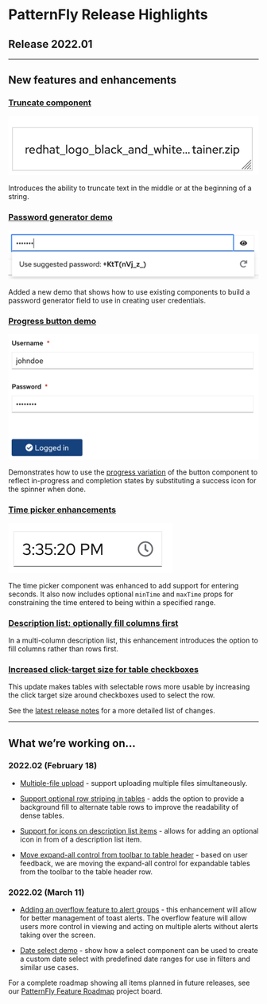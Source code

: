 # PatternFly Release Highlights
## Release 2022.01
----------------------------------------------------------
## New features and enhancements

### [Truncate component](https://www.patternfly.org/v4/components/truncate)

![middle truncation example](./img/truncate.png)

Introduces the ability to truncate text in the middle or at the beginning of a string.

### [Password generator demo](https://www.patternfly.org/v4/demos/password-generator)

![password generator](./img/password-generator.png)

Added a new demo that shows how to use existing components to build a password generator field to use in creating user credentials.

### [Progress button demo](https://www.patternfly.org/v4/components/button/react-demos)

![progress button demo](./img/progress-button-demo.png)

Demonstrates how to use the [progress variation](https://www.patternfly.org/v4/components/button#progress) of the button component to reflect in-progress and completion states by substituting a success icon for the spinner when done.

### [Time picker enhancements](https://www.patternfly.org/v4/components/time-picker#with-seconds)

![time picker with seconds](./img/time-picker.png)

The time picker component was enhanced to add support for entering seconds. It also now includes optional `minTime` and `maxTime` props for constraining the time entered to being within a specified range.

### [Description list: optionally fill columns first](https://www.patternfly.org/v4/components/description-list#column-fill)
In a multi-column description list, this enhancement introduces the option to fill columns rather than rows first.

### [Increased click-target size for table checkboxes](https://www.patternfly.org/v4/components/table#composable-selectable-with-checkbox)
This update makes tables with selectable rows more usable by increasing the click target size around checkboxes used to select the row.

See the [latest release notes](https://www.patternfly.org/v4/developer-resources/release-notes) for a more detailed list of changes.

-----------------------------------------------------------------------------

## What we’re working on...

### 2022.02 (February 18)


* [Multiple-file upload](https://github.com/patternfly/patternfly-react/issues/6683) - support uploading multiple files simultaneously.

* [Support optional row striping in tables](https://github.com/patternfly/patternfly-react/issues/6781) - adds the option to provide a background fill to alternate table rows to improve the readability of dense tables.

* [Support for icons on description list items](https://github.com/patternfly/patternfly-react/issues/6780) - allows for adding an optional icon in from of a description list item.

* [Move expand-all control from toolbar to table header](https://github.com/patternfly/patternfly-react/issues/6783) - based on user feedback, we are moving the expand-all control for expandable tables from the toolbar to the table header row.

### 2022.02 (March 11)

* [Adding an overflow feature to alert groups](https://github.com/patternfly/patternfly/issues/1181) - this enhancement will allow for better management of toast alerts. The overflow feature will allow users more control in viewing and acting on multiple alerts without alerts taking over the screen.

* [Date select demo](https://github.com/patternfly/patternfly-react/issues/6460) - show how a select component can be used to create a custom date select with predefined date ranges for use in filters and similar use cases.

For a complete roadmap showing all items planned in future releases, see our [PatternFly Feature Roadmap](https://github.com/orgs/patternfly/projects/4?fullscreen=true) project board.
